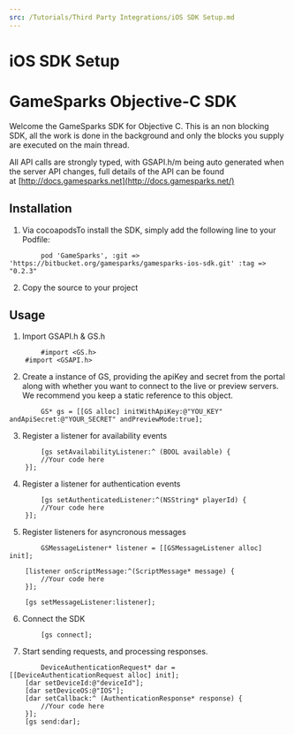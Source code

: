 ```yaml
---
src: /Tutorials/Third Party Integrations/iOS SDK Setup.md
---
```


# iOS SDK Setup

# GameSparks Objective-C SDK

Welcome the GameSparks SDK for Objective C. This is an non blocking SDK, all the work is done in the background and only the blocks you supply are executed on the main thread.

All API calls are strongly typed, with GSAPI.h/m being auto generated when the server API changes, full details of the API can be found at [http://docs.gamesparks.net](http://docs.gamesparks.net/)

## Installation

  1. Via cocoapodsTo install the SDK, simply add the following line to your Podfile:

```
        pod 'GameSparks', :git => 'https://bitbucket.org/gamesparks/gamesparks-ios-sdk.git' :tag => "0.2.3"
```

  2. Copy the source to your project

## Usage

  1. Import GSAPI.h & GS.h

```
        #import <GS.h>
    #import <GSAPI.h>
```

  2. Create a instance of GS, providing the apiKey and secret from the portal along with whether you want to connect to the live or preview servers. We recommend you keep a static reference to this object.

```
        GS* gs = [[GS alloc] initWithApiKey:@"YOU_KEY" andApiSecret:@"YOUR_SECRET" andPreviewMode:true];
```

  3. Register a listener for availability events

```
        [gs setAvailabilityListener:^ (BOOL available) {
        //Your code here
    }];
```

  4. Register a listener for authentication events

```
        [gs setAuthenticatedListener:^(NSString* playerId) {
        //Your code here
    }];
```

  5. Register listeners for asyncronous messages

```
        GSMessageListener* listener = [[GSMessageListener alloc] init];

    [listener onScriptMessage:^(ScriptMessage* message) {
        //Your code here
    }];

    [gs setMessageListener:listener];
```

  6. Connect the SDK

```
        [gs connect];
```

  7. Start sending requests, and processing responses.

```
        DeviceAuthenticationRequest* dar = [[DeviceAuthenticationRequest alloc] init];
    [dar setDeviceId:@"deviceId"];
    [dar setDeviceOS:@"IOS"];
    [dar setCallback:^ (AuthenticationResponse* response) {
        //Your code here    
    }];
    [gs send:dar];
```
